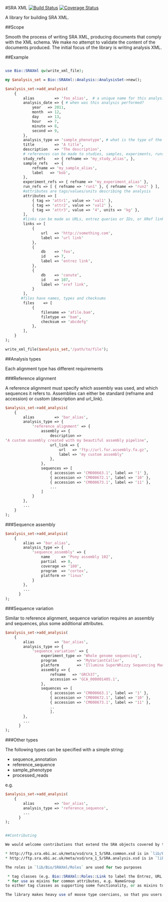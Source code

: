#SRA XML
[![Build Status](https://travis-ci.org/FAANG/sra_xml.svg)](https://travis-ci.org/FAANG/sra_xml) [![Coverage Status](https://coveralls.io/repos/FAANG/sra_xml/badge.svg?branch=master&service=github)](https://coveralls.io/github/FAANG/sra_xml?branch=master)

A library for building SRA XML.

##Scope

Smooth the process of writing SRA XML, producing documents that comply with the XML schema. We make no attempt to validate the content of the documents produced. The initial focus of the library is writing analysis XML.

##Example

```perl

use Bio::SRAXml qw(write_xml_file);

my $analysis_set = Bio::SRAXml::Analysis::AnalysisSet->new();

$analysis_set->add_analysis(
    {
        alias         => 'foo_alias',  # a unique name for this analysis
        analysis_date => { # when was this analysis performed?
            year   => 2011,
            month  => 12,
            day    => 13,
            hour   => 7,
            minute => 8,
            second => 9,
        },
        analysis_type => 'sample_phenotype', # what is the type of the analysis? see documentation below on more complex analysis types
        title         => 'A title',
        description   => 'The description',
        # references can be made to studies, samples, experiments, runs and analyses
        study_refs    => { refname => 'my_study_alias', }, 
        sample_refs   => {
            refname => 'my_sample_alias',
            label   => 'bob',
        },
        experiment_refs => { refname => 'my_experiment_alias' },
        run_refs => [ { refname => 'run1' }, { refname => 'run2' } ],
        #attributes are tags/values/units describing the analysis
        attributes => [
            { tag => 'attr1', value => 'val1' },
            { tag => 'attr2', value => 'val2' },
            { tag => 'attr3', value => '4', units => 'kg' },
        ],
        #links can be made as URLs, entrez queries or IDs, or XRef links
        links => [
            {
                url   => 'http://something.com',
                label => 'url link'
            },
            {
                db    => 'foo',
                id    => 7,
                label => 'entrez link',
            },
            {
                db    => 'canute',
                id    => 107,
                label => 'xref link',
            }
        ],
       #files have names, types and checksums
        files    => [
            {
                filename => 'afile.bam',
                filetype => 'bam',
                checksum => 'abcdefg'
            },
        ],
    }
);

write_xml_file($analysis_set,'/path/to/file');
```

##Analysis types

Each alignment type has different requirements

###Reference alignment

A reference alignment must specify which assembly was used, and which sequences it refers to. Assemblies can either be standard (refname and accession) or custom (description and url_link).

```perl
$analysis_set->add_analysis(
    {
        alias         => 'bar_alias',
        analysis_type => {
            'reference_alignment' => {
                assembly => {
                    description =>
'A custom assembly created with my beautiful assembly pipeline',
                    url_link => {
                        url   => 'ftp://url.for.assembly.fa.gz',
                        label => 'my custom assembly'
                    },
                },
                sequences => [
                    { accession => 'CM000663.1', label => '1' },
                    { accession => 'CM000672.1', label => '10' },
                    { accession => 'CM000673.1', label => '11' },
                    ...
                ]
            }
        },
        ...
    }
);
```


###Sequence assembly

```perl
$analysis_set->add_analysis(
    {
        alias => 'bar_alias',
        analysis_type => {
            'sequence_assembly' => {
                name     => 'Pony assembly 102',
                partial  => 0,
                coverage => '180',
                program  => 'cortex',
                platform => 'linux'
            }
        },
        ...
      }
);
```

###Sequence variation

Similar to reference alignment, sequence variation requires an assembly and sequences, plus some additional attributes.

```perl
$analysis_set->add_analysis(
    {
        alias         => 'bar_alias',
        analysis_type => {
            'sequence_variation' => {
                experiment_type => 'Whole genome sequencing',
                program         => 'MyVariantCaller',
                platform        => 'Illumina SuperWhizzy Sequencing Machine',
                assembly => {
                    refname   => 'GRCh37',
                    accession => 'GCA_000001405.1',
                },
                sequences => [
                    { accession => 'CM000663.1', label => '1' },
                    { accession => 'CM000672.1', label => '10' },
                    { accession => 'CM000673.1', label => '11' },
                    ..
                    ].
        },
        ...
      }
);
```

###Other types

The following types can be specified with a simple string:

 * sequence_annotation
 * reference_sequence
 * sample_phenotype
 * processed_reads
 
 e.g. 

```perl
$analysis_set->add_analysis(
    {
        alias         => 'bar_alias',
        analysis_type => 'reference_sequence',
        ...
      }
);


##Contributing

We would welcome contributions that extend the SRA objects covered by this library. Please organise code to support one xsd file in one directory, e.g.

* http://ftp.sra.ebi.ac.uk/meta/xsd/sra_1_5/SRA.common.xsd is in `lib/Bio/SRAXml/Common`
* http://ftp.sra.ebi.ac.uk/meta/xsd/sra_1_5/SRA.analysis.xsd is in `lib/Bio/SRAXml/Analysis`

The roles in `lib/Bio/SRAXml/Roles` are used for two purposes

 * tag classes (e.g. Bio::SRAXml::Roles::Link to label the Entrez, URL and XRef link classes)
 * for use as mixins for common attributes, e.g. NameGroup 
to either tag classes as supporting some functionality, or as mixins to provide   

The library makes heavy use of moose type coercions, so that you users can input data without knowing the entire class hierachy. This should be continued as the llibrary grows. See Bio::SRAXml::Types for examples.
